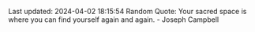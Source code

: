 Last updated: 2024-04-02 18:15:54
Random Quote: Your sacred space is where you can find yourself again and again. - Joseph Campbell